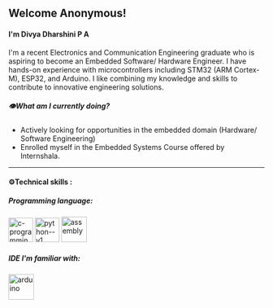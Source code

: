## Welcome Anonymous!
#### I'm Divya Dharshini P A 
I'm a recent Electronics and Communication Engineering graduate who is aspiring to become an Embedded Software/ Hardware Engineer. I have hands-on experience with microcontrollers including STM32 (ARM Cortex-M), ESP32, and Arduino. 
I like combining my knowledge and skills to contribute to innovative engineering solutions.

##### 👁️What am I currently doing?
- Actively looking for opportunities in the embedded domain (Hardware/ Software Engineering)
- Enrolled myself in the Embedded Systems Course offered by Internshala.

---

#### ⚙️Technical skills :
##### Programming language:
<img width="48" height="48" src="https://img.icons8.com/color/48/c-programming.png" alt="c-programming"/> <img width="48" height="48" src="https://img.icons8.com/color/48/python--v1.png" alt="python--v1"/> <img width="50" height="50" src="https://img.icons8.com/color/50/assembly.png" alt="assembly"/> 
##### IDE I'm familiar with:
<img width="50" height="50" src="https://img.icons8.com/color/50/arduino.png" alt="arduino"/>
